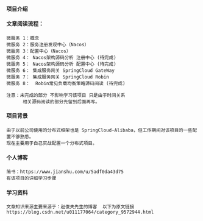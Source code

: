 #### 项目介绍
    
       
#### 文章阅读流程：      
    微服务 1：概念       
    微服务 2：服务注册发现中心（Nacos）
    微服务 3：配置中心（Nacos）
    微服务 4： Nacos架构源码分析 注册中心 (待完成)
    微服务 5： Nacos架构源码分析 配置中心 (待完成)
    微服务 6： 集成服务网关 SpringCloud GateWay
    微服务 7： 集成服务网关 SpringCloud Robin
    微服务 8：  Robin常见负载均衡策略源码阅读 (待完成)
    
    注意：未完成的部分 不影响学习该项目 只是由于时间关系 
          相关源码阅读的部分先留到后面再写。
    
#### 项目背景
    由于以前公司使用的分布式框架也是 SpringCloud-Alibaba，但工作期间对该项目的一些配置不够熟悉。
    现在主要用于自己实战配置一个分布式项目。
 
#### 个人博客
    简书：https://www.jianshu.com/u/5adf0da43d75
    有该项目的详细学习步骤
    
#### 学习资料
    文章知识来源主要来源于：赵俊夫先生的博客  以下为原文链接
    https://blog.csdn.net/u011177064/category_9572944.html       